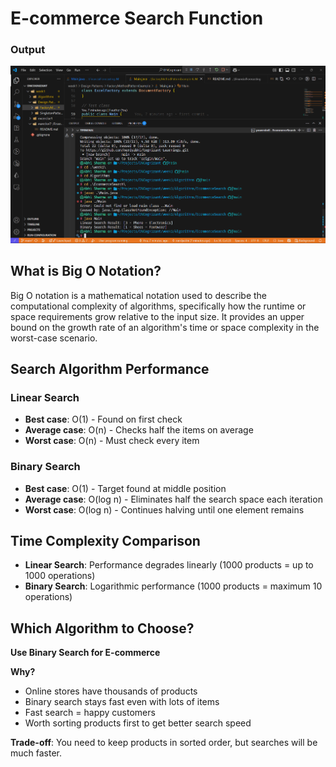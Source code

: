 # E-commerce Search Function

### Output
![E-commerce Search Results](./output.png)

## What is Big O Notation?

Big O notation is a mathematical notation used to describe the computational complexity of algorithms, specifically how the runtime or space requirements grow relative to the input size. It provides an upper bound on the growth rate of an algorithm's time or space complexity in the worst-case scenario.


## Search Algorithm Performance
### Linear Search
- **Best case**: O(1) - Found on first check
- **Average case**: O(n) - Checks half the items on average
- **Worst case**: O(n) - Must check every item

### Binary Search
- **Best case**: O(1) - Target found at middle position
- **Average case**: O(log n) - Eliminates half the search space each iteration
- **Worst case**: O(log n) - Continues halving until one element remains

## Time Complexity Comparison

- **Linear Search**: Performance degrades linearly (1000 products = up to 1000 operations)
- **Binary Search**: Logarithmic performance (1000 products = maximum 10 operations)

## Which Algorithm to Choose?

**Use Binary Search for E-commerce**

**Why?**
- Online stores have thousands of products
- Binary search stays fast even with lots of items
- Fast search = happy customers
- Worth sorting products first to get better search speed

**Trade-off**: You need to keep products in sorted order, but searches will be much faster.
